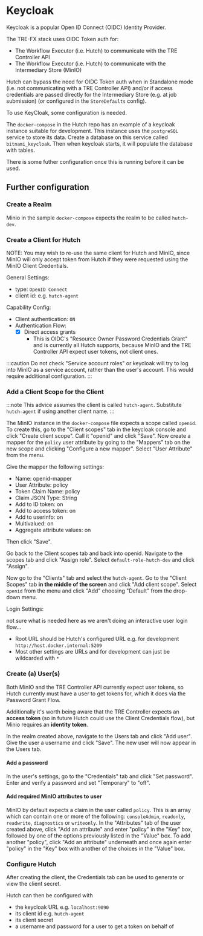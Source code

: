 # Keycloak

Keycloak is a popular Open ID Connect (OIDC) Identity Provider.

The TRE-FX stack uses OIDC Token auth for:
- The Workflow Executor (i.e. Hutch) to communicate with the TRE Controller API
- The Workflow Executor (i.e. Hutch) to communicate with the Intermediary Store (MinIO)

Hutch can bypass the need for OIDC Token auth when in Standalone mode (i.e. not communicating with a TRE Controller API) and/or if access credentials are passed directly for the Intermediary Store (e.g. at job submission) (or configured in the `StoreDefaults` config).

To use KeyCloak, some configuration is needed.

The `docker-compose` in the Hutch repo has an example of a keycloak instance suitable for development. This instance uses the `postgreSQL` service to store its data. Create a database on this service called `bitnami_keycloak`. Then when keycloak starts, it will populate the database with tables.

There is some futher configuration once this is running before it can be used.

## Further configuration

### Create a Realm

Minio in the sample `docker-compose` expects the realm to be called `hutch-dev`.

### Create a Client for Hutch

NOTE: You may wish to re-use the same client for Hutch and MinIO, since MinIO will only accept token from Hutch if they were requested using the MinIO Client Credentials.

General Settings:

- type: `OpenID Connect`
- client id: e.g. `hutch-agent`

Capability Config:

- Client authentication: `ON`
- Authentication Flow:
  - [x] Direct access grants
    - This is OIDC's "Resource Owner Password Credentials Grant" and is currently all Hutch supports, because MinIO and the TRE Controller API expect user tokens, not client ones.

:::caution
Do not check "Service account roles" or keycloak will try to log into MinIO as a service account, rather than the user's account. This would require additional configuration.
:::

### Add a Client Scope for the Client

:::note
This advice assumes the client is called `hutch-agent`. Substitute `hutch-agent` if using another client name.
:::

The MinIO instance in the `docker-compose` file expects a scope called `openid`. To create this, go to the "Client scopes" tab in the keycloak console and click "Create client scope". Call it "openid" and click "Save". Now create a mapper for the `policy` user attribute by going to the "Mappers" tab on the new scope and clicking "Configure a new mapper". Select "User Attribute" from the menu.

Give the mapper the following settings:

- Name: openid-mapper
- User Attribute: policy
- Token Claim Name: policy
- Claim JSON Type: String
- Add to ID token: on
- Add to access token: on
- Add to userinfo: on
- Multivalued: on
- Aggregate attribute values: on

Then click "Save".

Go back to the Client scopes tab and back into openid. Navigate to the scopes tab and click "Assign role". Select `default-role-hutch-dev` and click "Assign".

Now go to the "Clients" tab and select the `hutch-agent`. Go to the "Client Scopes" tab **in the middle of the screen** and click "Add client scope". Select `openid` from the menu and click "Add" choosing "Default" from the drop-down menu.

Login Settings:

not sure what is needed here as we aren't doing an interactive user login flow...

- Root URL should be Hutch's configured URL e.g. for development `http://host.docker.internal:5209`
- Most other settings are URLs and for development can just be wildcarded with `*`

### Create (a) User(s)

Both MinIO and the TRE Controller API currently expect user tokens, so Hutch currently must have a user to get tokens for, which it does via the Password Grant Flow.

Additionally it's worth being aware that the TRE Controller expects an **access token** (so in future Hutch could use the Client Credentials flow), but Minio requires an **identity token**.

In the realm created above, navigate to the Users tab and click "Add user". Give the user a username and click "Save". The new user will now appear in the Users tab.

#### Add a password

In the user's settings, go to the "Credentials" tab and click "Set password". Enter and verify a password and set "Temporary" to "off".

#### Add required MinIO attributes to user

MinIO by default expects a claim in the user called `policy`. This is an array which can contain one or more of the following: `consoleAdmin`, `readonly`, `readwrite`, `diagnostics` or `writeonly`. In the "Attributes" tab of the user created above, click "Add an attribute" and enter "policy" in the "Key" box, followed by one of the options previously listed in the "Value" box. To add another "policy", click "Add an attribute" underneath and once again enter "policy" in the "Key" box with another of the choices in the "Value" box.

### Configure Hutch

After creating the client, the Credentials tab can be used to generate or view the client secret.

Hutch can then be configured with

- the keycloak URL e.g. `localhost:9090`
- its client id e.g. `hutch-agent`
- its client secret
- a username and password for a user to get a token on behalf of

